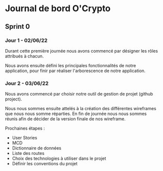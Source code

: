# Journal de bord O'Crypto

## Sprint 0

### Jour 1 - 02/06/22
Durant cette première journée nous avons commencé par désigner les rôles attribués à chacun.

Nous avons ensuite défini les principales fonctionnalités de notre application, pour finir par réaliser l'arborescence de notre application.

### Jour 2 - 03/06/22
Nous avons commencé par choisir notre outil de gestion de projet (github project).

Nous nous sommes ensuite attelés à la création des différentes wireframes que nous nous somme réparties.
En fin de journée nous nous sommes réunis afin de décider de la version finale de nos wireframe.

Prochaines étapes : 
* User Stories
* MCD
* Dictionnaire de données
* Liste des routes
* Choix des technologies à utiliser dans le projet
* Définir les conventions du projet
